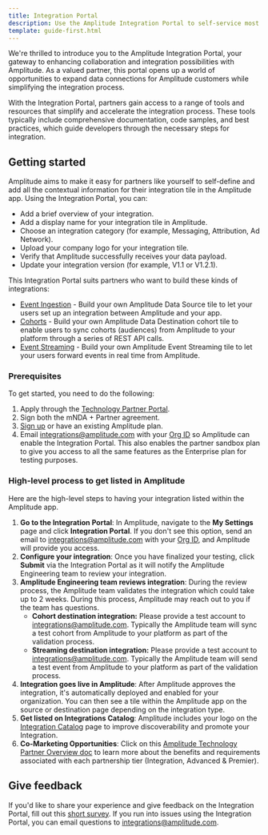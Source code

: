 ```yaml
---
title: Integration Portal
description: Use the Amplitude Integration Portal to self-service most aspects of integrating your product with Amplitude. 
template: guide-first.html
---
```


We're thrilled to introduce you to the Amplitude Integration Portal, your gateway to enhancing collaboration and integration possibilities with Amplitude. As a valued partner, this portal opens up a world of opportunities to expand data connections for Amplitude customers while simplifying the integration process. 

With the Integration Portal, partners gain access to a range of tools and resources that simplify and accelerate the integration process. These tools typically include comprehensive documentation, code samples, and best practices, which guide developers through the necessary steps for integration.

## Getting started 

Amplitude aims to make it easy for partners like yourself to self-define and add all the contextual information for their integration tile in the Amplitude app. Using the Integration Portal, you can:

- Add a brief overview of your integration.
- Add a display name for your integration tile in Amplitude.
- Choose an integration category (for example, Messaging, Attribution, Ad Network).
- Upload your company logo for your integration tile.
- Verify that Amplitude successfully receives your data payload.
- Update your integration version (for example, V1.1 or V1.2.1).

This Integration Portal suits partners who want to build these kinds of integrations:

- [Event Ingestion](../event-ingestion-integration-guide) - Build your own Amplitude Data Source tile to let your users set up an integration between Amplitude and your app.
- [Cohorts](../cohort-integration-guide) - Build your own Amplitude Data Destination cohort tile to enable users to sync cohorts (audiences) from Amplitude to your platform through a series of REST API calls.
- [Event Streaming](../event-streaming-integration-guide) - Build your own Amplitude Event Streaming tile to let your users forward events in real time from Amplitude. 

### Prerequisites 

To get started, you need to do the following:

1. Apply through the [Technology Partner Portal](https://info.amplitude.com/technology-partners).
2. Sign both the mNDA + Partner agreement.
3. [Sign up](https://amplitude.com/get-started) or have an existing Amplitude plan.
4. Email integrations@amplitude.com with your [Org ID](https://help.amplitude.com/hc/en-us/articles/235649848-The-Settings-page) so Amplitude can enable the Integration Portal. This also enables the partner sandbox plan to give you access to all the same features as the Enterprise plan for testing purposes.

### High-level process to get listed in Amplitude

Here are the high-level steps to having your integration listed within the Amplitude app. 

1. **Go to the Integration Portal**: In Amplitude, navigate to the **My Settings** page and click **Integration Portal**. If you don't see this option, send an email to integrations@amplitude.com with your [Org ID](https://help.amplitude.com/hc/en-us/articles/235649848-The-Settings-page), and Amplitude will provide you access.
2. **Configure your integration**: Once you have finalized your testing, click **Submit** via the Integration Portal as it will notify the Amplitude Engineering team to review your integration.
3. **Amplitude Engineering team reviews integration**: During the review process, the Amplitude team validates the integration which could take up to 2 weeks. During this process, Amplitude may reach out to you if the team has questions.
    - **Cohort destination integration:** Please provide a test account to integrations@amplitude.com. Typically the Amplitude team will sync a test cohort from Amplitude to your platform as part of the validation process.
    - **Streaming destination integration:** Please provide a test account to integrations@amplitude.com. Typically the Amplitude team will send a test event from Amplitude to your platform as part of the validation process.
4. **Integration goes live in Amplitude**: After Amplitude approves the integration, it's automatically deployed and enabled for your organization. You can then see a tile within the Amplitude app on the source or destination page depending on the integration type.
5. **Get listed on Integrations Catalog**: Amplitude includes your logo on the [Integration Catalog](https://amplitude.com/integrations) page to improve discoverability and promote your Integration. 
6. **Co-Marketing Opportunities**: Click on this [Amplitude Technology Partner Overview doc](https://info.amplitude.com/rs/138-CDN-550/images/Amplitude_Tech_Partner_Overview.pdf) to learn more about the benefits and requirements associated with each partnership tier (Integration, Advanced & Premier). 

## Give feedback

If you'd like to share your experience and give feedback on the Integration Portal, fill out this [short survey](https://docs.google.com/forms/d/e/1FAIpQLScdj-pbOK5EbItwBNgF7KF9pBjeJZNzXNkqZ1ARJLm-Z3q1_Q/viewform?usp=sf_link). If you run into issues using the Integration Portal, you can email questions to <integrations@amplitude.com>.

<!-- vale on-->
